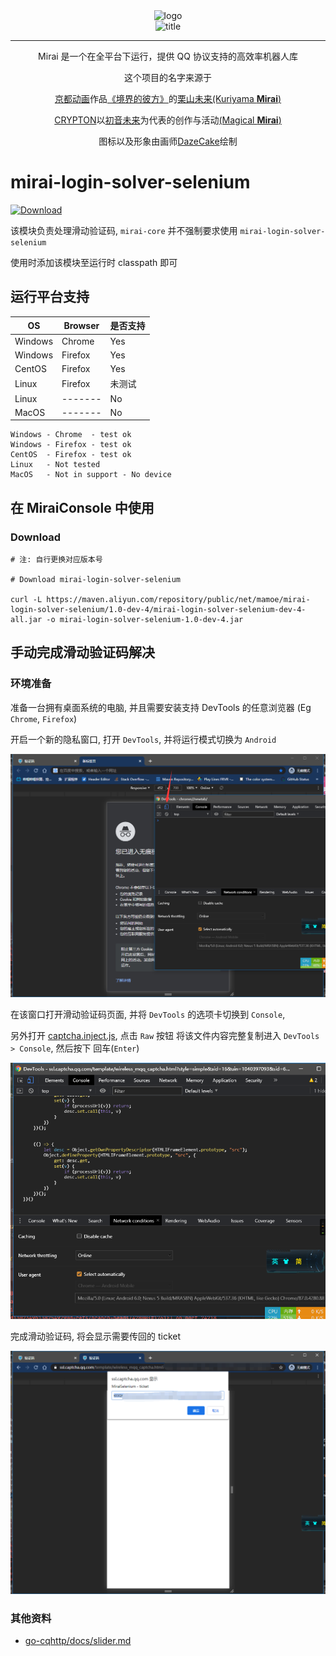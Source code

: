 <div align="center">
   <img width="160" src="http://img.mamoe.net/2020/02/16/a759783b42f72.png" alt="logo"></br>


   <img width="95" src="http://img.mamoe.net/2020/02/16/c4aece361224d.png" alt="title">

----
Mirai 是一个在全平台下运行，提供 QQ 协议支持的高效率机器人库

这个项目的名字来源于
<p><a href = "http://www.kyotoanimation.co.jp/">京都动画</a>作品<a href = "https://zh.moegirl.org/zh-hans/%E5%A2%83%E7%95%8C%E7%9A%84%E5%BD%BC%E6%96%B9">《境界的彼方》</a>的<a href = "https://zh.moegirl.org/zh-hans/%E6%A0%97%E5%B1%B1%E6%9C%AA%E6%9D%A5">栗山未来(Kuriyama <b>Mirai</b>)</a></p>
<p><a href = "https://www.crypton.co.jp/">CRYPTON</a>以<a href = "https://www.crypton.co.jp/miku_eng">初音未来</a>为代表的创作与活动<a href = "https://magicalmirai.com/2019/index_en.html">(Magical <b>Mirai</b>)</a></p>
图标以及形象由画师<a href = "">DazeCake</a>绘制
</div>

# mirai-login-solver-selenium

[ ![Download](https://api.bintray.com/packages/karlatemp/mirai/mirai-login-solver-selenium/images/download.svg) ](https://bintray.com/karlatemp/mirai/mirai-login-solver-selenium/_latestVersion)

该模块负责处理滑动验证码, `mirai-core` 并不强制要求使用 `mirai-login-solver-selenium`

使用时添加该模块至运行时 classpath 即可

## 运行平台支持

| OS      | Browser | 是否支持 |
| ------- | -----   | -----  |
| Windows | Chrome  | Yes    |
| Windows | Firefox | Yes    |
| CentOS  | Firefox | Yes    |
| Linux   | Firefox | 未测试  |
| Linux   | ------- | No     |
| MacOS   | ------- | No     |

```text
Windows - Chrome  - test ok
Windows - Firefox - test ok
CentOS  - Firefox - test ok
Linux   - Not tested
MacOS   - Not in support - No device
```

## 在 MiraiConsole 中使用

### Download

```shell script
# 注: 自行更换对应版本号

# Download mirai-login-solver-selenium

curl -L https://maven.aliyun.com/repository/public/net/mamoe/mirai-login-solver-selenium/1.0-dev-4/mirai-login-solver-selenium-dev-4-all.jar -o mirai-login-solver-selenium-1.0-dev-4.jar

```

## 手动完成滑动验证码解决

### 环境准备

准备一台拥有桌面系统的电脑, 并且需要安装支持 DevTools 的任意浏览器 (Eg `Chrome`, `Firefox`)

开启一个新的隐私窗口, 打开 `DevTools`, 并将运行模式切换为 `Android`

![](images/img1.png)

在该窗口打开滑动验证码页面, 并将 `DevTools` 的选项卡切换到 `Console`,

另外打开 [captcha.inject.js](src/main/resources/mirai-selenium/captcha.inject.js), 点击 `Raw` 按钮
将该文件内容完整复制进入 `DevTools > Console`, 然后按下 回车(`Enter`)

![](images/img2.png)

完成滑动验证码, 将会显示需要传回的 ticket

![](images/img3.png)

### 其他资料

- [go-cqhttp/docs/slider.md](https://github.com/Mrs4s/go-cqhttp/blob/master/docs/slider.md)
